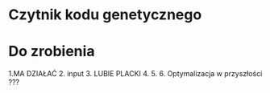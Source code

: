 # Czytnik kodu genetycznego
# Do zrobienia
1.MA DZIAŁAĆ
2. input
3. LUBIE PLACKI
4. 
5. 
6. Optymalizacja w przyszłości ???
